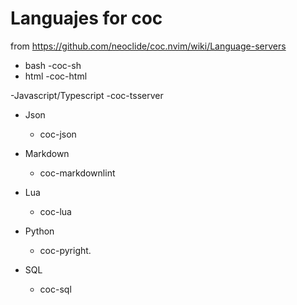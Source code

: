 # Languajes for coc

from https://github.com/neoclide/coc.nvim/wiki/Language-servers

- bash
    -coc-sh 
- html
    -coc-html

-Javascript/Typescript
    -coc-tsserver 

- Json
   - coc-json 

- Markdown
    - coc-markdownlint

- Lua
    - coc-lua

- Python
    - coc-pyright.

- SQL
    - coc-sql


